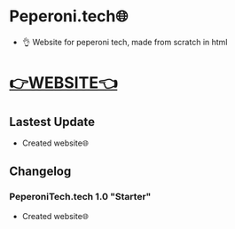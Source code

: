 # Peperoni.tech🌐
- 👌 Website for peperoni tech, made from scratch in html
 
# [👉WEBSITE👈](https://peperoni.tech)

## Lastest Update
- Created website🌐


## Changelog
### PeperoniTech.tech 1.0 "Starter"
- Created website🌐
